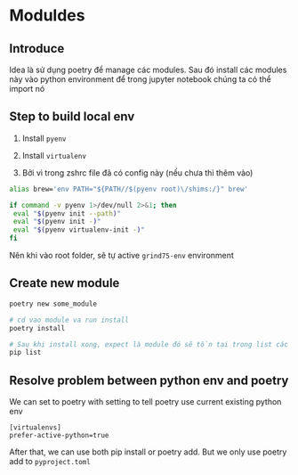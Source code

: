 # Moduldes

## Introduce

Idea là sử dụng poetry để manage các modules. Sau đó install các modules này vào python environment để trong jupyter notebook chúng ta có thể import nó



## Step to build local env

1. Install `pyenv`
2. Install `virtualenv`

3. Bởi vì trong zshrc file đã có config này (nếu chưa thì thêm vào)

```bash
alias brew='env PATH="${PATH//$(pyenv root)\/shims:/}" brew'

if command -v pyenv 1>/dev/null 2>&1; then
 eval "$(pyenv init --path)"
 eval "$(pyenv init -)"
 eval "$(pyenv virtualenv-init -)"
fi
```

Nên khi vào root folder, sẽ tự active `grind75-env` environment



## Create new module

```bash
poetry new some_module

# cd vao module va run install
poetry install

# Sau khi install xong, expect là module đó sẽ tồn tại trong list các module đã install
pip list
```

## Resolve problem between python env and poetry
We can set to poetry with setting to tell poetry use current existing python env
```shell
[virtualenvs]
prefer-active-python=true
```

After that, we can use both pip install or poetry add. But we only use poetry add to `pyproject.toml`